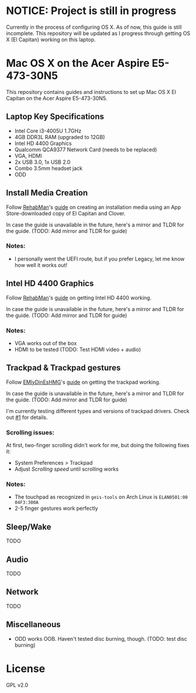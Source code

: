 # NOTICE: Project is still in progress
Currently in the process of configuring OS X. As of now, this guide is still incomplete. This repository will be updated as I progress through getting OS X (El Capitan) working on this laptop.

# Mac OS X on the Acer Aspire E5-473-30N5
This repository contains guides and instructions to set up Mac OS X El Capitan on the Acer Aspire E5-473-30N5.

## Laptop Key Specifications
* Intel Core i3-4005U 1.7GHz
* 4GB DDR3L RAM (upgraded to 12GB)
* Intel HD 4400 Graphics
* Qualcomm QCA9377 Network Card (needs to be replaced)
* VGA, HDMI
* 2x USB 3.0, 1x USB 2.0
* Combo 3.5mm headset jack
* ODD
 
## Install Media Creation
Follow [RehabMan](https://github.com/RehabMan)'s [guide](http://www.tonymacx86.com/el-capitan-laptop-support/148093-guide-booting-os-x-installer-laptops-clover.html) on creating an installation media using an App Store-downloaded copy of El Capitan and Clover.

In case the guide is unavailable in the future, here's a mirror and TLDR for the guide. (TODO: Add mirror and TLDR for guide)

### Notes:
* I personally went the UEFI route, but if you prefer Legacy, let me know how well it works out!

## Intel HD 4400 Graphics
Follow [RehabMan](https://github.com/RehabMan)'s [guide](http://www.tonymacx86.com/el-capitan-laptop-support/175797-fix-hd4200-hd4400-hd4600-hd5600-10-11-a.html) on getting Intel HD 4400 working.

In case the guide is unavailable in the future, here's a mirror and TLDR for the guide. (TODO: Add mirror and TLDR for guide)

### Notes:
* VGA works out of the box
* HDMI to be tested (TODO: Test HDMI video + audio)

## Trackpad & Trackpad gestures
Follow [EMlyDinEsHMG](https://github.com/EMlyDinEsHMG)'s [guide](http://forum.osxlatitude.com/index.php?/topic/1948-elan-focaltech-and-synaptics-smart-touchpad-driver-mac-os-x/) on getting the trackpad working.

In case the guide is unavailable in the future, here's a mirror and TLDR for the guide. (TODO: Add mirror and TLDR for guide)

I'm currently testing different types and versions of trackpad drivers. Check out [#1](https://github.com/b-ggs/aspire-e5-hackintosh/issues/1) for details.

### Scrolling issues:
At first, two-finger scrolling didn't work for me, but doing the following fixes it:

* System Preferences > Trackpad
* Adjust _Scrolling speed_ until scrolling works

### Notes:
* The touchpad as recognized in `geis-tools` on Arch Linux is `ELAN0501:00 04F3:300A`
* 2-5 finger gestures work perfectly

## Sleep/Wake
TODO

## Audio
TODO

## Network
TODO

## Miscellaneous
* ODD works OOB. Haven't tested disc burning, though. (TODO: test disc burning)

# License
GPL v2.0
